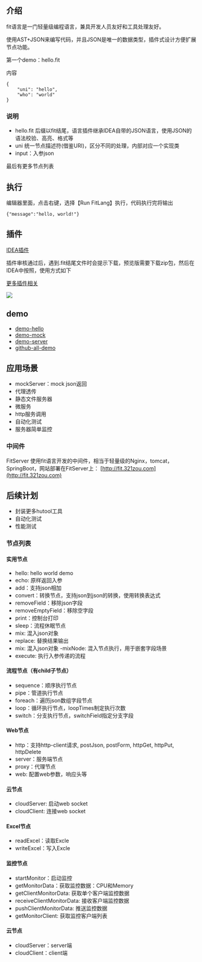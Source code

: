 ## 介绍

fit语言是一门轻量级编程语言，兼具开发人员友好和工具处理友好。

使用AST+JSON来编写代码，并且JSON是唯一的数据类型，插件式设计方便扩展节点功能。

第一个demo：hello.fit

内容

```
{
    "uni": "hello",
    "who": "world"
}

```
### 说明
- hello.fit 后缀以fit结尾，语言插件继承IDEA自带的JSON语言，使用JSON的语法校验、高亮、格式等
- uni 统一节点描述符(借鉴URI)，区分不同的处理，内部对应一个实现类
- input：入参json

最后有更多节点列表

## 执行
编辑器里面，点击右键，选择【Run FitLang】执行，代码执行完将输出

```
{"message":"hello, world!"}
```

## 插件
[IDEA插件](https://plugins.jetbrains.com/plugin/22593-fitlang)

插件审核通过后，遇到.fit结尾文件时会提示下载，预览版需要下载zip包，然后在IDEA中按照，使用方式如下

[更多插件相关](https://plugins.jetbrains.com/plugin/22593-fitlang/plugin)

![](https://plugins.jetbrains.com/files/22593/screenshot_cc167984-8557-41da-8211-36eeb5864633)

## demo
- [demo-hello](https://plugins.jetbrains.com/plugin/22593-fitlang/demo-hello)
- [demo-mock](https://plugins.jetbrains.com/plugin/22593-fitlang/demo-mock)
- [demo-server](https://plugins.jetbrains.com/plugin/22593-fitlang/demo-server)
- [github-all-demo](https://github.com/yanchangyou/fitlang-demo)

## 应用场景
- mockServer：mock json返回
- 代理透传
- 静态文件服务器
- 微服务
- http服务调用
- 自动化测试
- 服务器简单监控

### 中间件
FitServer 使用fit语言开发的中间件，相当于轻量级的Nginx，tomcat，SpringBoot，网站部署在FitServer上： 
[http://fit.321zou.com](http://fit.321zou.com)

## 后续计划
- 封装更多hutool工具
- 自动化测试
- 性能测试

### 节点列表

#### 实用节点
- hello: hello world demo
- echo: 原样返回入参
- add：支持json相加
- convert：转换节点，支持json到json的转换，使用转换表达式
- removeField：移除json字段
- removeEmptyField：移除空字段
- print：控制台打印
- sleep：流程休眠节点
- mix: 混入json对象
- replace: 替换结果输出
- mix: 混入json对象
  -mixNode: 混入节点执行，用于嵌套字段场景
- execute: 执行入参传递的流程

#### 流程节点（有child子节点）
- sequence：顺序执行节点
- pipe：管道执行节点
- foreach：遍历json数组字段节点
- loop：循环执行节点，loopTimes制定执行次数
- switch：分支执行节点，switchField指定分支字段

#### Web节点
- http：支持http-client请求, postJson, postForm, httpGet, httpPut, httpDelete
- server：服务端节点
- proxy：代理节点
- web: 配置web参数，响应头等

#### 云节点
- cloudServer: 启动web socket
- cloudClient: 连接web socket

#### Excel节点
- readExcel：读取Excle
- writeExcel：写入Excle

#### 监控节点
- startMonitor：启动监控
- getMonitorData：获取监控数据：CPU和Memory
- getClientMonitorData: 获取单个客户端监控数据
- receiveClientMonitorData: 接收客户端监控数据
- pushClientMonitorData: 推送监控数据
- getMonitorClient: 获取监控客户端列表

#### 云节点
- cloudServer：server端
- cloudClient：client端
